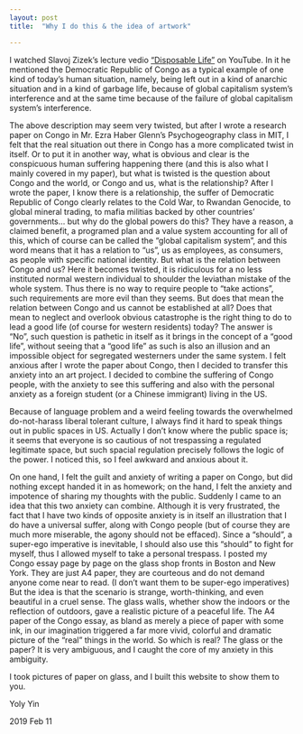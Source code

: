 ```yaml
---
layout: post
title:  "Why I do this & the idea of artwork"

---
```

I watched Slavoj Zizek’s lecture vedio [“Disposable Life”]( https://www.youtube.com/watch?v=ud2Wq9wT7cQ&t=12s) on YouTube. In it he mentioned the Democratic Republic of Congo as a typical example of one kind of today’s human situation, namely, being left out in a kind of anarchic situation and in a kind of garbage life, because of global capitalism system’s interference and at the same time because of the failure of global capitalism system’s interference.

The above description may seem very twisted, but after I wrote a research paper on Congo in Mr. Ezra Haber Glenn’s Psychogeography class in MIT, I felt that the real situation out there in Congo has a more complicated twist in itself. Or to put it in another way, what is obvious and clear is the conspicuous human suffering happening there (and this is also what I mainly covered in my paper), but what is twisted is the question about Congo and the world, or Congo and us, what is the relationship? After I wrote the paper, I know there is a relationship, the suffer of Democratic Republic of Congo clearly relates to the Cold War, to Rwandan Genocide,  to global mineral trading, to mafia militias backed by other countries’ governments... but why do the global powers do this? They have a reason, a claimed benefit, a programed plan and a value system accounting for all of this, which of course can be called the “global capitalism system”, and this word means that it has a relation to “us”, us as employees, as consumers, as people with specific national identity. But what is the relation between Congo and us? Here it becomes twisted, it is ridiculous for a no less instituted normal western individual to shoulder the leviathan mistake of the whole system. Thus there is no way to require people to “take actions”, such requirements are more evil than they seems. But does that mean the relation between Congo and us cannot be established at all? Does that mean to neglect and overlook obvious catastrophe is the right thing to do to lead a good life (of course for western residents) today? The answer is “No”, such question is pathetic in itself as it brings in the concept of a “good life”, without seeing that a “good life” as such is also an illusion and an impossible object for segregated westerners under the same system.
I felt anxious after I wrote the paper about Congo, then I decided to transfer this anxiety into an art project. I decided to combine the suffering of Congo people, with the anxiety to see this suffering and also with the personal anxiety as a foreign student (or a Chinese immigrant) living in the US.  

Because of language problem and a weird feeling towards the overwhelmed do-not-harass liberal tolerant culture, I always find it hard to speak things out in public spaces in US. Actually I don’t know where the public space is; it seems that everyone is so cautious of not trespassing a regulated legitimate space, but such spacial regulation precisely follows the logic of the power. I noticed this, so I feel awkward and anxious about it.

On one hand, I felt the guilt and anxiety of writing a paper on Congo, but did nothing except handed it in as homework; on the hand, I felt the anxiety and impotence of sharing my thoughts with the public. Suddenly I came to an idea that this two anxiety can combine. Although it is very frustrated, the fact that I have two kinds of opposite anxiety is in itself an illustration that I do have a universal suffer, along with Congo people (but of course they are much more miserable, the agony should not be effaced). Since a “should”, a super-ego imperative is inevitable, I should also use this “should” to fight for myself, thus I allowed myself to take a personal trespass. I posted my Congo essay page by page on the glass shop fronts in Boston and New York. They are just A4 paper, they are courteous and do not demand anyone come near to read. (I don’t want them to be super-ego imperatives) But the idea is that the scenario is strange, worth-thinking, and even beautiful in a cruel sense. The glass walls, whether show the indoors or the reflection of outdoors, gave a realistic picture of a peaceful life. The A4 paper of the Congo essay, as bland as merely a piece of paper with some ink, in our imagination triggered a far more vivid, colorful and dramatic picture of the “real” things in the world. So which is real? The glass or the paper? It is very ambiguous, and I caught the core of my anxiety in this ambiguity.

I took pictures of paper on glass, and I built this website to show them to you.

Yoly Yin

2019 Feb 11
